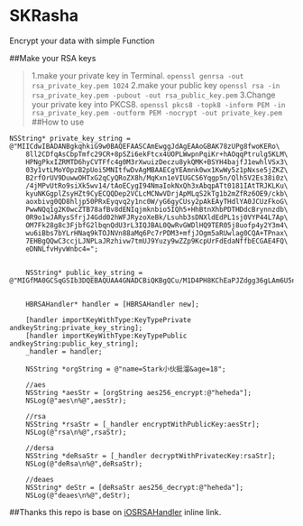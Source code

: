 # SKRasha
Encrypt your data with simple Function

##Make your RSA keys
>1.make your private key in Terminal.
```openssl genrsa -out rsa_private_key.pem 1024```
>2.make your public key
```openssl rsa -in rsa_private_key.pem -pubout -out rsa_public_key.pem```
>3.Change your private key into PKCS8.
```openssl pkcs8 -topk8 -inform PEM -in rsa_private_key.pem -outform PEM -nocrypt -out private_key.pem```
##How to use
```
NSString* private_key_string = @"MIICdwIBADANBgkqhkiG9w0BAQEFAASCAmEwggJdAgEAAoGBAK78zUPg8fwoKERo\
    8ll2CDfqAsCbpTmfc29CR+8pSZi6ekFtcx4UOPLWwpnPqiKr+hAOqqPtrulg5KLM\
    HPNgPkxIZRMTD6hyCVTFfc4g0M3rXwuizDeczu8ykQMK+BSYH4bajfJ1ewhlVSx3\
    03y1vtLMoYOpzB2pUoi5MNItfwDvAgMBAAECgYEAmnk0wx1KwWy5z1pNxse5jZKZ\
    B2rfOrUV9DuwwOHTxG2qCyQRoZX8h/MqKxn1eVIUGCS6Yqgp5n/Qlh5V2Es38i0z\
    /4jMPvUtRo9siXk5wv14/tAoECygI94NmaIokNxQh3xAbqpATt0181IAtTRJKLKu\
    kyuNKGgplZsyHZt9CyECQQDep2VCLcMCNwVDrjApMLqS2kTg1b2mZfRz6OE9/ckb\
    aoxbivg0QD8hljp50PRxEyqvq2y1nc0W/yG6gyCUsy2pAkEAyTHdlYA0JCUzFkoG\
    PwwNQq1g2K0wcZTB78afBv8dENIqjmknbio5IQh5+HhBtnXhbPDTHDdcBrynnzdb\
    0R9o1wJARysSfrjJ4Gdd02hWFJRyzoXeBk/Lsuhb3sDNXldEdPL1sj0VYP44L7Ap\
    OM7Fk28g8c3FjbfG2lbqnQdU3rL3IQJBAL0QwRvGWDlHQ9TER05j8uofp4y2Y3m4\
    wu6iBbs7bYLrHNaq9kTOJNVn88aMq6Pc7rPDM3+mfjJOgm5aRUwlag0CQA+TPnax\
    7EHBgQQwC3ccjLJNPLaJRzhivw7tmUJ9Yuzy9wZZp9KcpUrFdEdaNffbECGAE4FQ\
    eDNNLfvHyvWnbc4=";
    
    
    NSString* public_key_string = @"MIGfMA0GCSqGSIb3DQEBAQUAA4GNADCBiQKBgQCu/M1D4PH8KChEaPJZdgg36gLAm6U5n3NvQkfvKUmYunpBbXMeFDjy1sKZz6oiq/oQDqqj7a7pYOSizBzzYD5MSGUTEw+ocglUxX3OINDN618Losw3nM7vMpEDCvgUmB+G2o3ydXsIZVUsd9N8tb7SzKGDqcwdqVKIuTDSLX8A7wIDAQAB";
    
    
    HBRSAHandler* handler = [HBRSAHandler new];
    
    [handler importKeyWithType:KeyTypePrivate andkeyString:private_key_string];
    [handler importKeyWithType:KeyTypePublic andkeyString:public_key_string];
    _handler = handler;
    
    NSString *orgString = @"name=Stark小伙挺溜&age=18";
    
    //aes
    NSString *aesStr = [orgString aes256_encrypt:@"heheda"];
    NSLog(@"aes\n%@",aesStr);
    
    //rsa
    NSString *rsaStr = [_handler encryptWithPublicKey:aesStr];
    NSLog(@"rsa\n%@",rsaStr);
    
    //dersa
    NSString *deRsaStr = [_handler decryptWithPrivatecKey:rsaStr];
    NSLog(@"deRsa\n%@",deRsaStr);
    
    //deaes
    NSString* deStr = [deRsaStr aes256_decrypt:@"heheda"];
    NSLog(@"deaes\n%@",deStr);
```

##Thanks
this repo is base on [iOSRSAHandler](https://github.com/HustBroventure/iOSRSAHandler "Title") inline link.